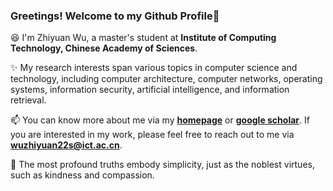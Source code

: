 ### Greetings! Welcome to my Github Profile👋

😆 I'm Zhiyuan Wu, a master's student at **Institute of Computing Technology, Chinese Academy of Sciences**.

✨ My research interests span various topics in computer science and technology, including computer architecture, computer networks, operating systems, information security, artificial intelligence, and information retrieval.

📫 You can know more about me via my [**homepage**](https://wuzhiyuan2000.github.io/) or [**google scholar**](https://scholar.google.com/citations?user=Ry0tmJUAAAAJ&hl=en). If you are interested in my work, please feel free to reach out to me via **wuzhiyuan22s@ict.ac.cn**.

🌱 The most profound truths embody simplicity, just as the noblest virtues, such as kindness and compassion. 

